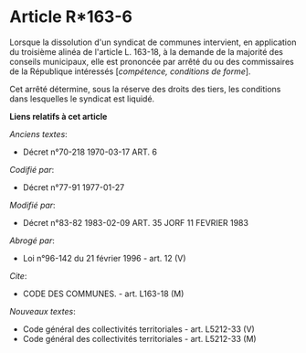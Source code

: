 # Article R*163-6

Lorsque la dissolution d'un syndicat de communes intervient, en application du troisième alinéa de l'article L. 163-18, à la
demande de la majorité des conseils municipaux, elle est prononcée par arrêté du ou des commissaires de la République
intéressés [*compétence, conditions de forme*].

Cet arrêté détermine, sous la réserve des droits des tiers, les conditions dans lesquelles le syndicat est liquidé.

**Liens relatifs à cet article**

_Anciens textes_:

  - Décret n°70-218 1970-03-17 ART. 6

_Codifié par_:

  - Décret n°77-91 1977-01-27

_Modifié par_:

  - Décret n°83-82 1983-02-09 ART. 35 JORF 11 FEVRIER 1983

_Abrogé par_:

  - Loi n°96-142 du 21 février 1996 - art. 12 (V)

_Cite_:

  - CODE DES COMMUNES. - art. L163-18 (M)

_Nouveaux textes_:

  - Code général des collectivités territoriales - art. L5212-33 (V)
  - Code général des collectivités territoriales - art. L5212-33 (M)
